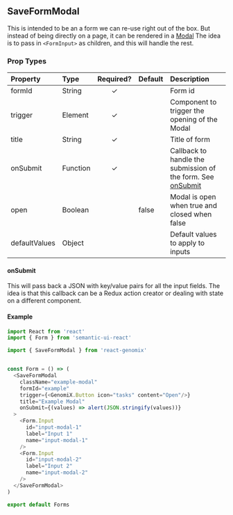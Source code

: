 SaveFormModal
------------------

This is intended to be an a form we can re-use right out of the box.  But instead of being directly on a page, it can be rendered in a [Modal](https://react.semantic-ui.com/modules/modal)  The idea is to pass in `<FormInput>` as children, and this will handle the rest.

### Prop Types

| Property | Type | Required? | Default | Description |
|:---|:---|:---:|:---|:---|
| formId | String | ✓ |  | Form id |
| trigger | Element | ✓ |  | Component to trigger the opening of the Modal |
| title | String | ✓ |  | Title of form |
| onSubmit | Function | ✓ |  | Callback to handle the submission of the form. See [onSubmit](#onsubmit) |
| open | Boolean | | false | Modal is open when true and closed when false |
| defaultValues | Object |  |  | Default values to apply to inputs |


#### onSubmit

This will pass back a JSON with key/value pairs for all the input fields.  The idea is that this callback can be a Redux action creator or dealing with state on a different component.

#### Example

```javascript
import React from 'react'
import { Form } from 'semantic-ui-react'

import { SaveFormModal } from 'react-genomix'


const Form = () => (
  <SaveFormModal
    className="example-modal"
    formId="example"
    trigger={<GenomiX.Button icon="tasks" content="Open"/>}
    title="Example Modal"
    onSubmit={(values) => alert(JSON.stringify(values))}
  >
    <Form.Input
      id="input-modal-1"
      label="Input 1"
      name="input-modal-1"
    />
    <Form.Input
      id="input-modal-2"
      label="Input 2"
      name="input-modal-2"
    />
  </SaveFormModal>
)

export default Forms
````
